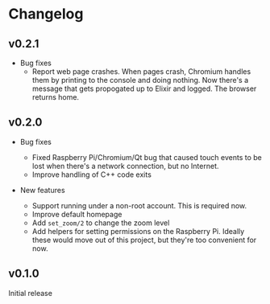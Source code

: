 # Changelog

## v0.2.1

* Bug fixes
  * Report web page crashes. When pages crash, Chromium handles them by printing
    to the console and doing nothing. Now there's a message that gets propogated
    up to Elixir and logged. The browser returns home.

## v0.2.0

* Bug fixes
  * Fixed Raspberry Pi/Chromium/Qt bug that caused touch events to be lost when
    there's a network connection, but no Internet.
  * Improve handling of C++ code exits

* New features
  * Support running under a non-root account. This is required now.
  * Improve default homepage
  * Add `set_zoom/2` to change the zoom level
  * Add helpers for setting permissions on the Raspberry Pi. Ideally these would
    move out of this project, but they're too convenient for now.

## v0.1.0

Initial release

